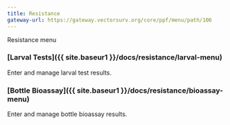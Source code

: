 ```yaml
---
title: Resistance
gateway-url: https://gateway.vectorsurv.org/core/ppf/menu/path/106
---
```

Resistance menu

### [Larval Tests]({{ site.baseur1 }}/docs/resistance/larval-menu)

Enter and manage larval test results.

### [Bottle Bioassay]({{ site.baseur1 }}/docs/resistance/bioassay-menu)

Enter and manage bottle bioassay results.
